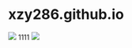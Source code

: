 # xzy286.github.io
<img src='https://i0.hdslb.com/bfs/archive/bf3c9ecd89994d9b2f984abfc3ce8b4286d4bc5a.png' />
1111
<img src="file:///C:\Users\36254\Desktop\blog1\source\images\text.jpg" />
